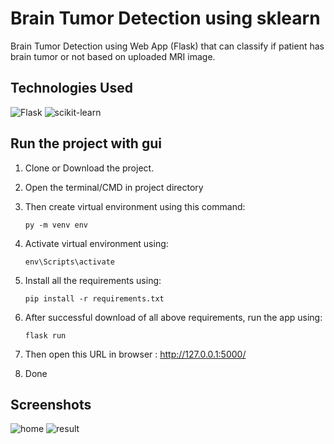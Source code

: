 # Brain Tumor Detection using sklearn

Brain Tumor Detection using Web App (Flask) that can classify if patient has brain tumor or not based on uploaded MRI image.

## **Technologies Used**

![Flask](https://img.shields.io/badge/flask-%23000.svg?style=for-the-badge&logo=flask&logoColor=white)
![scikit-learn](https://img.shields.io/badge/scikit--learn-%23F7931E.svg?style=for-the-badge&logo=scikit-learn&logoColor=white)

## Run the project with gui

1. Clone or Download the project.
2. Open the terminal/CMD in project directory
3. Then create virtual environment using this command:

   `py -m venv env`

4. Activate virtual environment using:

   `env\Scripts\activate`

5. Install all the requirements using:

   `pip install -r requirements.txt`

6. After successful download of all above requirements, run the app using:

   `flask run`

7. Then open this URL in browser : http://127.0.0.1:5000/
8. Done

## Screenshots

![home](https://user-images.githubusercontent.com/64531568/233775421-6c7753e1-f041-4156-b4d7-3caa4d8133f1.png)
![result](https://user-images.githubusercontent.com/64531568/233775450-8caccf8b-1a5c-416c-868b-9a520f43f03e.png)
